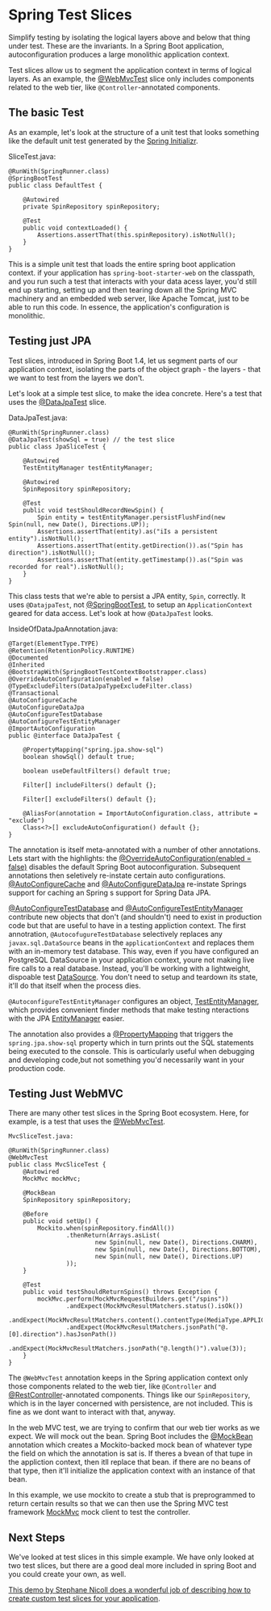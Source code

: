 # Spring Test Slices

Simplify testing by isolating the logical layers above and below that thing under test. These are the invariants. In a Spring Boot application, autoconfiguration produces a large monolithic application context.

Test slices allow us to segment the application context in terms of logical layers. As an example, the [@WebMvcTest](https://docs.spring.io/spring-boot/docs/current/api/org/springframework/boot/test/autoconfigure/web/servlet/WebMvcTest.html) slice only includes components related to the web tier, like `@Controller`-annotated components.

## The basic Test

As an example, let's look at the structure of a unit test that looks something like the default unit test generated by the [Spring Initializr](http://start.spring.io). 

SliceTest.java:

    @RunWith(SpringRunner.class)
    @SpringBootTest
    public class DefaultTest {

        @Autowired
        private SpinRepository spinRepository;

        @Test
        public void contextLoaded() {
            Assertions.assertThat(this.spinRepository).isNotNull();
        }
    }

This is a simple unit test that loads the entire spring boot application context. if your application has `spring-boot-starter-web` on the classpath, and you run such a test that interacts with your data acess layer, you'd still end up starting, setting up and then tearing down all the Spring MVC machinery and an embedded web server, like Apache Tomcat, just to be able to run this code. In essence, the application's configuration is monolithic.

## Testing just JPA

Test slices, introduced in Spring Boot 1.4, let us segment parts of our application context, isolating the parts of the object graph - the layers - that we want to test from the layers we don't.

Let's look at a simple test slice, to make the idea concrete. Here's a test that uses the [@DataJpaTest](https://docs.spring.io/spring-boot/docs/current/api/org/springframework/boot/test/autoconfigure/orm/jpa/DataJpaTest.html) slice.

DataJpaTest.java:

    @RunWith(SpringRunner.class)
    @DataJpaTest(showSql = true) // the test slice
    public class JpaSliceTest {

        @Autowired
        TestEntityManager testEntityManager;

        @Autowired
        SpinRepository spinRepository;

        @Test
        public void testShouldRecordNewSpin() {
            Spin entity = testEntityManager.persistFlushFind(new Spin(null, new Date(), Directions.UP));
            Assertions.assertThat(entity).as("iIs a persistent entity").isNotNull();
            Assertions.assertThat(entity.getDirection()).as("Spin has direction").isNotNull();
            Assertions.assertThat(entity.getTimestamp()).as("Spin was recorded for real").isNotNull();
        }
    }

This class tests that we're able to persist a JPA entity, `Spin`, correctly. It uses `@DatajpaTest`, not [@SpringBootTest](https://docs.spring.io/spring-boot/docs/current/api/org/springframework/boot/test/context/SpringBootTest.html), to setup an `ApplicationContext` geared for data access. Let's look at how `@DataJpaTest` looks.

InsideOfDataJpaAnnotation.java:

    @Target(ElementType.TYPE)
    @Retention(RetentionPolicy.RUNTIME)
    @Documented
    @Inherited
    @BootstrapWith(SpringBootTestContextBootstrapper.class)
    @OverrideAutoConfiguration(enabled = false)
    @TypeExcludeFilters(DataJpaTypeExcludeFilter.class)
    @Transactional
    @AutoConfigureCache
    @AutoConfigureDataJpa
    @AutoConfigureTestDatabase
    @AutoConfigureTestEntityManager
    @ImportAutoConfiguration
    public @interface DataJpaTest {

        @PropertyMapping("spring.jpa.show-sql")
        boolean showSql() default true;

        boolean useDefaultFilters() default true; 

        Filter[] includeFilters() default {};

        Filter[] excludeFilters() default {};

        @AliasFor(annotation = ImportAutoConfiguration.class, attribute = "exclude")
        Class<?>[] excludeAutoConfiguration() default {};
    }

The annotation is itself meta-annotated with a number of other annotations. Lets start with the highlights: the [@OverrideAutoConfiguration(enabled = false)](https://docs.spring.io/spring-boot/docs/current/api/org/springframework/boot/test/autoconfigure/OverrideAutoConfiguration.html) disables the default Spring Boot autoconfiguration. Subsequent annotations then seletively re-instate certain auto configurations. [@AutoConfigureCache](https://docs.spring.io/spring-boot/docs/current/api/org/springframework/boot/test/autoconfigure/core/AutoConfigureCache.html) and [@AutoConfigureDataJpa](https://docs.spring.io/spring-boot/docs/current/api/org/springframework/boot/test/autoconfigure/orm/jpa/AutoConfigureDataJpa.html) re-instate Springs support for caching an Spring s support for Spring Data JPA.

[@AutoConfigureTestDatabase](https://docs.spring.io/spring-boot/docs/current/api/org/springframework/boot/test/autoconfigure/jdbc/AutoConfigureTestDatabase.html) and [@AutoConfigureTestEntityManager](https://docs.spring.io/spring-boot/docs/current/api/org/springframework/boot/test/autoconfigure/orm/jpa/AutoConfigureTestEntityManager.html) contribute new objects that don't (and shouldn't) need to exist in production code but that are useful to have in a testing appliction context. The first annotration, `@AutocofugureTestDatabase` selectively replaces any `javax.sql.DataSource` beans in the `applicationContext` and replaces them with an in-memory test database. This way, even if you have configured an PostgreSQL DataSource in your application context, youre not making live fire calls to a real database. Instead, you'll be working with a lightweight, dispoable test [DataSource](https://docs.oracle.com/javase/7/docs/api/javax/sql/DataSource.html). You don't need to setup and teardown its state, it'll do that itself when the process dies.

`@AutoconfigureTestEntityManager` configures an object, [TestEntityManager](https://docs.spring.io/spring-boot/docs/current/api/org/springframework/boot/test/autoconfigure/orm/jpa/TestEntityManager.html), which provides convenient finder methods that make testing nteractions with the JPA [EntityManager](https://docs.oracle.com/javaee/7/api/javax/persistence/EntityManager.html) easier.

The annotation also provides a [@PropertyMapping](https://docs.spring.io/spring-boot/docs/current/api/org/springframework/boot/test/autoconfigure/properties/PropertyMapping.html) that triggers the `spring.jpa.show-sql` property which in turn prints out the SQL statements being executed to the console. This is oarticularly useful when debugging and developing code,but not something you'd necessarily want in your production code.

## Testing Just WebMVC

There are many other test slices in the Spring Boot ecosystem. Here, for example, is a test that uses the [@WebMvcTest](https://docs.spring.io/spring-boot/docs/current/api/org/springframework/boot/test/autoconfigure/web/servlet/WebMvcTest.html).

    MvcSliceTest.java:

    @RunWith(SpringRunner.class)
    @WebMvcTest
    public class MvcSliceTest {
        @Autowired
        MockMvc mockMvc;

        @MockBean
        SpinRepository spinRepository;

        @Before
        public void setUp() {
            Mockito.when(spinRepository.findAll())
                    .thenReturn(Arrays.asList(
                            new Spin(null, new Date(), Directions.CHARM),
                            new Spin(null, new Date(), Directions.BOTTOM),
                            new Spin(null, new Date(), Directions.UP)
                    ));
        }

        @Test
        public void testShouldReturnSpins() throws Exception {
            mockMvc.perform(MockMvcRequestBuilders.get("/spins"))
                    .andExpect(MockMvcResultMatchers.status().isOk())
                    .andExpect(MockMvcResultMatchers.content().contentType(MediaType.APPLICATION_JSON_UTF8_VALUE))
                    .andExpect(MockMvcResultMatchers.jsonPath("@.[0].direction").hasJsonPath())
                    .andExpect(MockMvcResultMatchers.jsonPath("@.length()").value(3));
        }
    }

The `@WebMvcTest` annotation keeps in the Spring application context only those components related to the web tier, like `@Controller` and [@RestController](https://docs.spring.io/spring-framework/docs/current/javadoc-api/org/springframework/web/bind/annotation/RestController.html)-annotated components. Things like our `SpinRepository`, which is in the layer concerned with persistence, are not included. This is fine as we dont want to interact with that, anyway.

In the web MVC test, we are trying to confirm that our web tier works as we expect. We will mock out the bean. Spring Boot includes the [@MockBean](https://docs.spring.io/spring-boot/docs/current/api/org/springframework/boot/test/mock/mockito/MockBean.html) annotation which creates a Mockito-backed mock bean of whatever type the field on which the annotation is sat is. If theres a bvean of that tupe in the appliction context, then itll replace that bean. if there are no beans of that type, then it'll initialize the application context with an instance of that bean.

In this example, we use mockito to create a stub that is preprogrammed to return certain results so that we can then use the Spring MVC test framework [MockMvc](https://docs.spring.io/spring-framework/docs/current/javadoc-api/org/springframework/test/web/servlet/MockMvc.html) mock client to test the controller.

## Next Steps

We've looked at test slices in this simple example. We have only looked at two test slices, but there are a good deal more included in spring Boot and you could create your own, as well.

[This demo by Stephane Nicoll does a wonderful job of describing how to create custom test slices for your application](https://spring.io/blog/2016/08/30/custom-test-slice-with-spring-boot-1-4).

